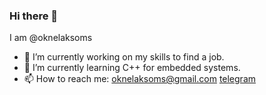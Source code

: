 ### Hi there 👋
I am @oknelaksoms
- 🔭 I’m currently working on my skills to find a job.
- 🌱 I’m currently learning C++ for embedded systems.
- 📫 How to reach me: [oknelaksoms@gmail.com](mailto:oknelaksoms@gmail.com) [telegram](https://t.me/oknelaksom_s)
<!--
**LordSerg/LordSerg** is a ✨ _special_ ✨ repository because its `README.md` (this file) appears on your GitHub profile.

Here are some ideas to get you started:

- 🔭 I’m currently working on ...
- 🌱 I’m currently learning ...
- 👯 I’m looking to collaborate on ...
- 🤔 I’m looking for help with ...
- 💬 Ask me about ...
- 📫 How to reach me: ...
- 😄 Pronouns: ...
- ⚡ Fun fact: ...
-->

